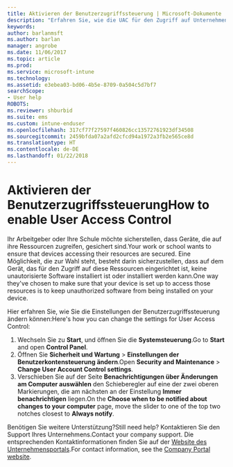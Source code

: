 ```yaml
---
title: Aktivieren der Benutzerzugriffssteuerung | Microsoft-Dokumente
description: "Erfahren Sie, wie die UAC für den Zugriff auf Unternehmensressourcen aktiviert wird."
keywords: 
author: barlanmsft
ms.author: barlan
manager: angrobe
ms.date: 11/06/2017
ms.topic: article
ms.prod: 
ms.service: microsoft-intune
ms.technology: 
ms.assetid: e3ebea03-bd06-4b5e-8709-0a504c5d7bf7
searchScope:
- User help
ROBOTS: 
ms.reviewer: shburbid
ms.suite: ems
ms.custom: intune-enduser
ms.openlocfilehash: 317cf77f27597f460826cc13572761923df34508
ms.sourcegitcommit: 2459bfda07a2afd2cfcd94a1972a3fb2e565ce8d
ms.translationtype: HT
ms.contentlocale: de-DE
ms.lasthandoff: 01/22/2018
---
```

# <a name="how-to-enable-user-access-control"></a><span data-ttu-id="d08b3-103">Aktivieren der Benutzerzugriffssteuerung</span><span class="sxs-lookup"><span data-stu-id="d08b3-103">How to enable User Access Control</span></span>

<span data-ttu-id="d08b3-104">Ihr Arbeitgeber oder Ihre Schule möchte sicherstellen, dass Geräte, die auf ihre Ressourcen zugreifen, gesichert sind.</span><span class="sxs-lookup"><span data-stu-id="d08b3-104">Your work or school wants to ensure that devices accessing their resources are secured.</span></span> <span data-ttu-id="d08b3-105">Eine Möglichkeit, die zur Wahl steht, besteht darin sicherzustellen, dass auf dem Gerät, das für den Zugriff auf diese Ressourcen eingerichtet ist, keine unautorisierte Software installiert ist oder installiert werden kann.</span><span class="sxs-lookup"><span data-stu-id="d08b3-105">One way they've chosen to make sure that your device is set up to access those resources is to keep unauthorized software from being installed on your device.</span></span>

<span data-ttu-id="d08b3-106">Hier erfahren Sie, wie Sie die Einstellungen der Benutzerzugriffssteuerung ändern können:</span><span class="sxs-lookup"><span data-stu-id="d08b3-106">Here's how you can change the settings for User Access Control:</span></span>

1. <span data-ttu-id="d08b3-107">Wechseln Sie zu **Start**, und öffnen Sie die **Systemsteuerung**.</span><span class="sxs-lookup"><span data-stu-id="d08b3-107">Go to **Start** and open **Control Panel**.</span></span>
2. <span data-ttu-id="d08b3-108">Öffnen Sie **Sicherheit und Wartung** > **Einstellungen der Benutzerkontensteuerung ändern**.</span><span class="sxs-lookup"><span data-stu-id="d08b3-108">Open **Security and Maintenance** > **Change User Account Control settings**.</span></span>
3. <span data-ttu-id="d08b3-109">Verschieben Sie auf der Seite **Benachrichtigungen über Änderungen am Computer auswählen** den Schieberegler auf eine der zwei oberen Markierungen, die am nächsten an der Einstellung **Immer benachrichtigen** liegen.</span><span class="sxs-lookup"><span data-stu-id="d08b3-109">On the **Choose when to be notified about changes to your computer** page, move the slider to one of the top two notches closest to **Always notify**.</span></span>

<span data-ttu-id="d08b3-110">Benötigen Sie weitere Unterstützung?</span><span class="sxs-lookup"><span data-stu-id="d08b3-110">Still need help?</span></span> <span data-ttu-id="d08b3-111">Kontaktieren Sie den Support Ihres Unternehmens.</span><span class="sxs-lookup"><span data-stu-id="d08b3-111">Contact your company support.</span></span> <span data-ttu-id="d08b3-112">Die entsprechenden Kontaktinformationen finden Sie auf der [Website des Unternehmensportals](https://portal.manage.microsoft.com#HelpDeskDialog).</span><span class="sxs-lookup"><span data-stu-id="d08b3-112">For contact information, see the [Company Portal website](https://portal.manage.microsoft.com#HelpDeskDialog).</span></span>
